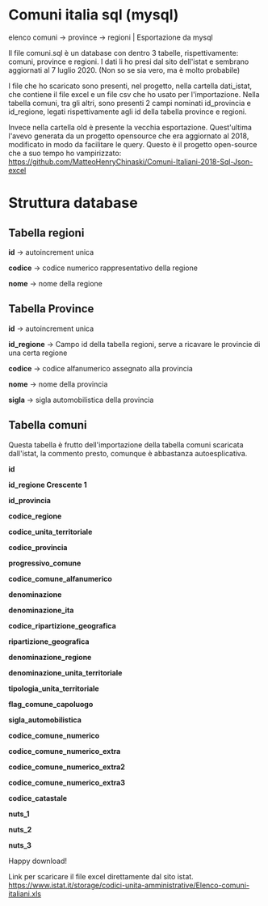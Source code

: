 # Comuni italia sql (mysql)
elenco comuni -> province -> regioni | Esportazione da mysql

Il file comuni.sql è un database con dentro 3 tabelle, rispettivamente: comuni, province e regioni.
I dati li ho presi dal sito dell'istat e sembrano aggiornati al 7 luglio 2020. (Non so se sia vero, ma è molto probabile)

I file che ho scaricato sono presenti, nel progetto, nella cartella dati_istat, che contiene il file excel e un file csv che ho usato per l'importazione.
Nella tabella comuni, tra gli altri, sono presenti 2 campi nominati id_provincia e id_regione, legati rispettivamente agli id della tabella province e regioni.

Invece nella cartella old è presente la vecchia esportazione.
Quest'ultima l'avevo generata da un progetto opensource che era aggiornato al 2018, modificato in modo da facilitare le query.
Questo è il progetto open-source che a suo tempo ho vampirizzato: https://github.com/MatteoHenryChinaski/Comuni-Italiani-2018-Sql-Json-excel

# Struttura database

## Tabella regioni
 
**id** -> autoincrement unica 

**codice** -> codice numerico rappresentativo della regione

**nome** -> nome della regione

## Tabella Province

**id** -> autoincrement unica

**id_regione** -> Campo id della tabella regioni, serve a ricavare le provincie di una certa regione

**codice** -> codice alfanumerico assegnato alla provincia

**nome**   -> nome della provincia

**sigla**  -> sigla automobilistica della provincia


## Tabella comuni
Questa tabella è frutto dell'importazione della tabella comuni scaricata dall'istat, la commento presto, comunque è abbastanza autoesplicativa.

**id** 

**id_regione Crescente 1**

**id_provincia**

**codice_regione**

**codice_unita_territoriale**

**codice_provincia**

**progressivo_comune**

**codice_comune_alfanumerico**

**denominazione**

**denominazione_ita**

**codice_ripartizione_geografica**

**ripartizione_geografica**

**denominazione_regione**

**denominazione_unita_territoriale**

**tipologia_unita_territoriale**

**flag_comune_capoluogo**

**sigla_automobilistica**

**codice_comune_numerico**

**codice_comune_numerico_extra**

**codice_comune_numerico_extra2**

**codice_comune_numerico_extra3**

**codice_catastale**

**nuts_1**

**nuts_2**

**nuts_3**


Happy download!

Link per scaricare il file excel direttamente dal sito istat.
https://www.istat.it/storage/codici-unita-amministrative/Elenco-comuni-italiani.xls


